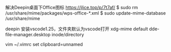 解决Deepin桌面下Office图标
https://jlice.top/p/7t7af/
$ sudo rm /usr/share/mime/packages/wps-office-*.xml
$ sudo update-mime-database /usr/share/mime

deepin 安装vscode1.25，文件夹默认为vscode打开
xdg-mime default dde-file-manager.desktop inode/directory

vim
~/.vimrc
set clipboard=unnamed
